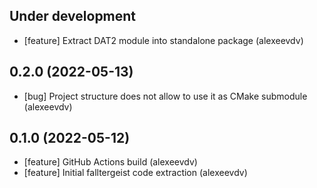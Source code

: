Under development
-----------------
- [feature] Extract DAT2 module into standalone package (alexeevdv)

0.2.0 (2022-05-13)
-----------------
- [bug] Project structure does not allow to use it as CMake submodule (alexeevdv)

0.1.0 (2022-05-12)
-----------------
- [feature] GitHub Actions build (alexeevdv)
- [feature] Initial falltergeist code extraction (alexeevdv)
